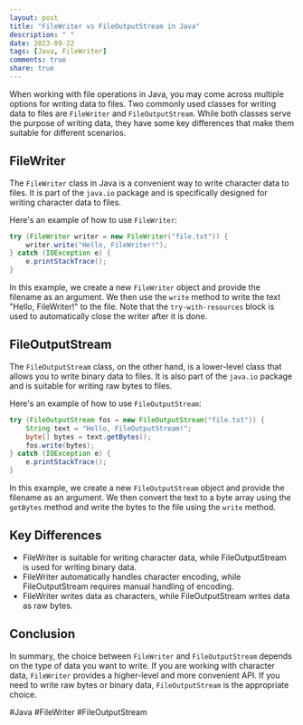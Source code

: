```yaml
---
layout: post
title: "FileWriter vs FileOutputStream in Java"
description: " "
date: 2023-09-22
tags: [Java, FileWriter]
comments: true
share: true
---
```


When working with file operations in Java, you may come across multiple options for writing data to files. Two commonly used classes for writing data to files are `FileWriter` and `FileOutputStream`. While both classes serve the purpose of writing data, they have some key differences that make them suitable for different scenarios.

## FileWriter

The `FileWriter` class in Java is a convenient way to write character data to files. It is part of the `java.io` package and is specifically designed for writing character data to files.

Here's an example of how to use `FileWriter`:

```java
try (FileWriter writer = new FileWriter("file.txt")) {
    writer.write("Hello, FileWriter!");
} catch (IOException e) {
    e.printStackTrace();
}
```

In this example, we create a new `FileWriter` object and provide the filename as an argument. We then use the `write` method to write the text "Hello, FileWriter!" to the file. Note that the `try-with-resources` block is used to automatically close the writer after it is done.

## FileOutputStream

The `FileOutputStream` class, on the other hand, is a lower-level class that allows you to write binary data to files. It is also part of the `java.io` package and is suitable for writing raw bytes to files.

Here's an example of how to use `FileOutputStream`:

```java
try (FileOutputStream fos = new FileOutputStream("file.txt")) {
    String text = "Hello, FileOutputStream!";
    byte[] bytes = text.getBytes();
    fos.write(bytes);
} catch (IOException e) {
    e.printStackTrace();
}
```

In this example, we create a new `FileOutputStream` object and provide the filename as an argument. We then convert the text to a byte array using the `getBytes` method and write the bytes to the file using the `write` method.

## Key Differences

- FileWriter is suitable for writing character data, while FileOutputStream is used for writing binary data.
- FileWriter automatically handles character encoding, while FileOutputStream requires manual handling of encoding.
- FileWriter writes data as characters, while FileOutputStream writes data as raw bytes.

## Conclusion

In summary, the choice between `FileWriter` and `FileOutputStream` depends on the type of data you want to write. If you are working with character data, `FileWriter` provides a higher-level and more convenient API. If you need to write raw bytes or binary data, `FileOutputStream` is the appropriate choice.

#Java #FileWriter #FileOutputStream